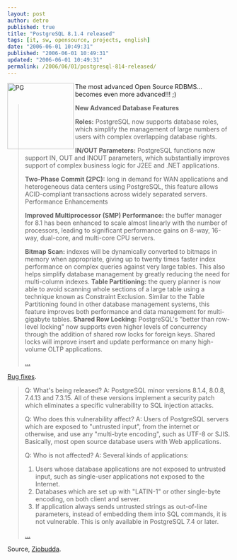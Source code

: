 ```yaml
---
layout: post
author: detro
published: true
title: "PostgreSQL 8.1.4 released"
tags: [it, sw, opensource, projects, english]
date: "2006-06-01 10:49:31"
published: "2006-06-01 10:49:31"
updated: "2006-06-01 10:49:31"
permalink: /2006/06/01/postgresql-814-released/
---
```


<img src="http://www.bimboflap.it/risorse/servizi/coloriamo/B.N/elefante.gif" width="150" align="left" alt="PG" />
The most advanced Open Source RDBMS... becomes even more advanced!!! ;)
<blockquote><strong>New Advanced Database Features</strong>

<strong>Roles:</strong> PostgreSQL now supports database roles, which simplify the management of large numbers of users with complex overlapping database rights.

<strong>IN/OUT Parameters:</strong> PostgreSQL functions now support IN, OUT and INOUT parameters, which substantially improves support of complex business logic for J2EE and .NET applications.

<strong>Two-Phase Commit (2PC):</strong> long in demand for WAN applications and heterogeneous data centers using PostgreSQL, this feature allows ACID-compliant transactions across widely separated servers.
Performance Enhancements

<strong>Improved Multiprocessor (SMP) Performance:</strong> the buffer manager for 8.1 has been enhanced to scale almost linearly with the number of processors, leading to significant performance gains on 8-way, 16-way, dual-core, and multi-core CPU servers.

<strong>Bitmap Scan:</strong> indexes will be dynamically converted to bitmaps in memory when appropriate, giving up to twenty times faster index performance on complex queries against very large tables. This also helps simplify database management by greatly reducing the need for multi-column indexes.
<strong>
Table Partitioning:</strong> the query planner is now able to avoid scanning whole sections of a large table using a technique known as Constraint Exclusion. Similar to the Table Partitioning found in other database management systems, this feature improves both performance and data management for multi-gigabyte tables.
<strong>
Shared Row Locking:</strong> PostgreSQL's "better than row-level locking" now supports even higher levels of concurrency through the addition of shared row locks for foreign keys. Shared locks will improve insert and update performance on many high-volume OLTP applications.

<a href="http://www.postgresql.org/docs/whatsnew">...</a>
</blockquote>

<a href="http://www.postgresql.org/docs/techdocs.52">Bug fixes</a>.
<blockquote> Q: What's being released?
A: PostgreSQL minor versions 8.1.4, 8.0.8, 7.4.13 and 7.3.15. All of these versions implement a security patch which eliminates a specific vulnerability to SQL injection attacks.

Q: Who does this vulnerability affect?
A: Users of PostgreSQL servers which are exposed to "untrusted input", from the internet or otherwise, and use any "multi-byte encoding", such as UTF-8 or SJIS. Basically, most open source database users with Web applications.

Q: Who is not affected?
A: Several kinds of applications:

   1. Users whose database applications are not exposed to untrusted input, such as single-user applications not exposed to the Internet.
   2. Databases which are set up with "LATIN-1" or other single-byte encoding, on both client and server.
   3. If application always sends untrusted strings as out-of-line parameters, instead of embedding them into SQL commands, it is not vulnerable. This is only available in PostgreSQL 7.4 or later.

<a href="http://www.postgresql.org/docs/techdocs.48">...</a>
</blockquote>

Source, <a href="http://www.ziobudda.net/">Ziobudda</a>.



